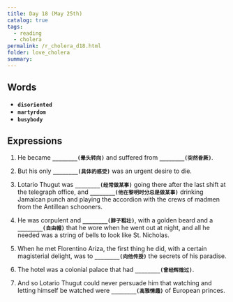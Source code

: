 ```yaml
---
title: Day 18 (May 25th)
catalog: true
tags: 
  - reading
  - cholera
permalink: /r_cholera_d18.html
folder: love_cholera
summary: 
---
```


## Words

-   <b data-toggle="tooltip" data-original-title="{{site.data.glossary.disoriented}}">`disoriented`</b>
-   <b data-toggle="tooltip" data-original-title="{{site.data.glossary.martyrdom}}">`martyrdom`</b>
-   <b data-toggle="tooltip" data-original-title="{{site.data.glossary.busybody}}">`busybody`</b>


## Expressions

1.  He became <b data-toggle="tooltip" data-original-title="{{site.data.answers.ah_a}}">`________(晕头转向)`</b> and suffered from <b data-toggle="tooltip" data-original-title="{{site.data.answers.ah_a2}}">`________(突然昏厥)`</b>.

2.  But his only <b data-toggle="tooltip" data-original-title="{{site.data.answers.ah_b}}">`________(具体的感受)`</b> was an urgent desire to die.

3.  Lotario Thugut was <b data-toggle="tooltip" data-original-title="{{site.data.answers.ah_c}}">`________(经常做某事)`</b> going there after the last shift at the telegraph office, and <b data-toggle="tooltip" data-original-title="{{site.data.answers.ah_c2}}">`________(他在黎明时分总是做某事)`</b> drinking Jamaican punch and playing the accordion with the crews of madmen from the Antillean schooners.

4.  He was corpulent and <b data-toggle="tooltip" data-original-title="{{site.data.answers.ah_d}}">`________(脖子粗壮)`</b>, with a golden beard and a <b data-toggle="tooltip" data-original-title="{{site.data.answers.ah_d2}}">`________(自由帽)`</b> that he wore when he went out at night, and all he needed was a string of bells to look like St. Nicholas.

5.  When he met Florentino Ariza, the first thing he did, with a certain magisterial delight, was to <b data-toggle="tooltip" data-original-title="{{site.data.answers.ah_e}}">`________(向他传授)`</b> the secrets of his paradise.

6.  The hotel was a colonial palace that had <b data-toggle="tooltip" data-original-title="{{site.data.answers.ah_f}}">`________(曾经辉煌过)`</b>.

7.  And so Lotario Thugut could never persuade him that watching and letting himself be watched were <b data-toggle="tooltip" data-original-title="{{site.data.answers.ah_g}}">`________(高雅情趣)`</b> of European princes.


